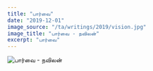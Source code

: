 ```yaml
---
title: "பார்வை"
date: "2019-12-01"
image_source: "/ta/writings/2019/vision.jpg"
image_title: "பார்வை - நவிலன்"
excerpt: "பார்வை"
---
```


<!--more-->

![பார்வை - நவிலன்](/ta/writings/2019/vision.jpg)